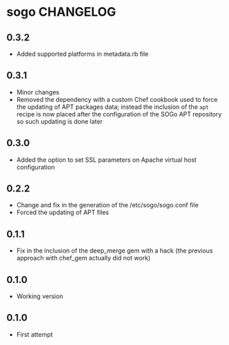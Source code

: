 sogo CHANGELOG
==============

0.3.2
-----
- Added supported platforms in metadata.rb file

0.3.1
-----
- Minor changes
- Removed the dependency with a custom Chef cookbook used to force the updating of APT packages data; instead the inclusion of the `apt` recipe is now placed after the configuration of the SOGo APT repository so such updating is done later

0.3.0
-----
- Added the option to set SSL parameters on Apache virtual host configuration

0.2.2
-----
- Change and fix in the generation of the /etc/sogo/sogo.conf file
- Forced the updating of APT files

0.1.1
-----
- Fix in the inclusion of the deep_merge gem with a hack (the previous approach with chef_gem actually did not work)

0.1.0
-----
- Working version

0.1.0
-----
- First attempt
